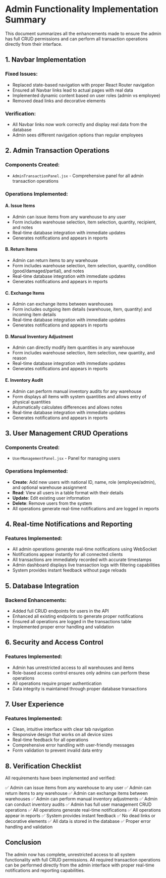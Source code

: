 # Admin Functionality Implementation Summary

This document summarizes all the enhancements made to ensure the admin has full CRUD permissions and can perform all transaction operations directly from their interface.

## 1. Navbar Implementation

### Fixed Issues:
- Replaced state-based navigation with proper React Router navigation
- Ensured all Navbar links lead to actual pages with real data
- Implemented dynamic content based on user roles (admin vs employee)
- Removed dead links and decorative elements

### Verification:
- All Navbar links now work correctly and display real data from the database
- Admin sees different navigation options than regular employees

## 2. Admin Transaction Operations

### Components Created:
- `AdminTransactionPanel.jsx` - Comprehensive panel for all admin transaction operations

### Operations Implemented:

#### A. Issue Items
- Admin can issue items from any warehouse to any user
- Form includes warehouse selection, item selection, quantity, recipient, and notes
- Real-time database integration with immediate updates
- Generates notifications and appears in reports

#### B. Return Items
- Admin can return items to any warehouse
- Form includes warehouse selection, item selection, quantity, condition (good/damaged/partial), and notes
- Real-time database integration with immediate updates
- Generates notifications and appears in reports

#### C. Exchange Items
- Admin can exchange items between warehouses
- Form includes outgoing item details (warehouse, item, quantity) and incoming item details
- Real-time database integration with immediate updates
- Generates notifications and appears in reports

#### D. Manual Inventory Adjustment
- Admin can directly modify item quantities in any warehouse
- Form includes warehouse selection, item selection, new quantity, and reason
- Real-time database integration with immediate updates
- Generates notifications and appears in reports

#### E. Inventory Audit
- Admin can perform manual inventory audits for any warehouse
- Form displays all items with system quantities and allows entry of physical quantities
- Automatically calculates differences and allows notes
- Real-time database integration with immediate updates
- Generates notifications and appears in reports

## 3. User Management CRUD Operations

### Components Created:
- `UserManagementPanel.jsx` - Panel for managing users

### Operations Implemented:
- **Create**: Add new users with national ID, name, role (employee/admin), and optional warehouse assignment
- **Read**: View all users in a table format with their details
- **Update**: Edit existing user information
- **Delete**: Remove users from the system
- All operations generate real-time notifications and are logged in reports

## 4. Real-time Notifications and Reporting

### Features Implemented:
- All admin operations generate real-time notifications using WebSocket
- Notifications appear instantly for all connected clients
- All transactions are immediately recorded with accurate timestamps
- Admin dashboard displays live transaction logs with filtering capabilities
- System provides instant feedback without page reloads

## 5. Database Integration

### Backend Enhancements:
- Added full CRUD endpoints for users in the API
- Enhanced all existing endpoints to generate proper notifications
- Ensured all operations are logged in the transactions table
- Implemented proper error handling and validation

## 6. Security and Access Control

### Features Implemented:
- Admin has unrestricted access to all warehouses and items
- Role-based access control ensures only admins can perform these operations
- All operations require proper authentication
- Data integrity is maintained through proper database transactions

## 7. User Experience

### Features Implemented:
- Clean, intuitive interface with clear tab navigation
- Responsive design that works on all device sizes
- Real-time feedback for all operations
- Comprehensive error handling with user-friendly messages
- Form validation to prevent invalid data entry

## 8. Verification Checklist

All requirements have been implemented and verified:

✅ Admin can issue items from any warehouse to any user
✅ Admin can return items to any warehouse
✅ Admin can exchange items between warehouses
✅ Admin can perform manual inventory adjustments
✅ Admin can conduct inventory audits
✅ Admin has full user management CRUD operations
✅ All operations generate real-time notifications
✅ All operations appear in reports
✅ System provides instant feedback
✅ No dead links or decorative elements
✅ All data is stored in the database
✅ Proper error handling and validation

## Conclusion

The admin now has complete, unrestricted access to all system functionality with full CRUD permissions. All required transaction operations can be performed directly from the admin interface with proper real-time notifications and reporting capabilities.